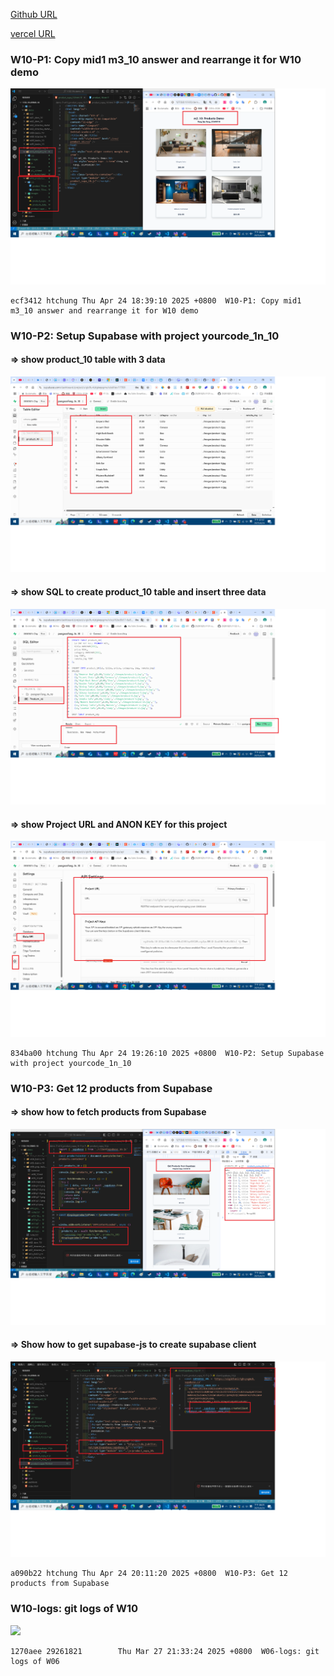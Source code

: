 [Github URL](https://github.com/29261821/1132-1N-demo-10)

[vercel URL](https://1132-1-n-demo-10.vercel.app/)

### W10-P1: Copy mid1 m3_10 answer and rearrange it for W10 demo

![](w10-p1.png)

```
ecf3412 htchung Thu Apr 24 18:39:10 2025 +0800  W10-P1: Copy mid1 m3_10 answer and rearrange it for W10 demo
```

### W10-P2: Setup Supabase with project yourcode_1n_10

#### => show product_10 table with 3 data

![](w10-p2-1.png)

#### => show SQL to create product_10 table and insert three data

![](w10-p2-2.png)

#### => show Project URL and ANON KEY for this project

![](w10-p2-3.png)

```
834ba00 htchung Thu Apr 24 19:26:10 2025 +0800  W10-P2: Setup Supabase with project yourcode_1n_10
```

### W10-P3: Get 12 products from Supabase

#### => show how to fetch products from Supabase

![](w10-p3-1.png)

#### => Show how to get supabase-js to create supabase client

![](w10-p3-2.png)

```
a090b22 htchung Thu Apr 24 20:11:20 2025 +0800  W10-P3: Get 12 products from Supabase
```

### W10-logs: git logs of W10

![](w06-logs.png)

```
1270aee 29261821        Thu Mar 27 21:33:24 2025 +0800  W06-logs: git logs of W06
```
